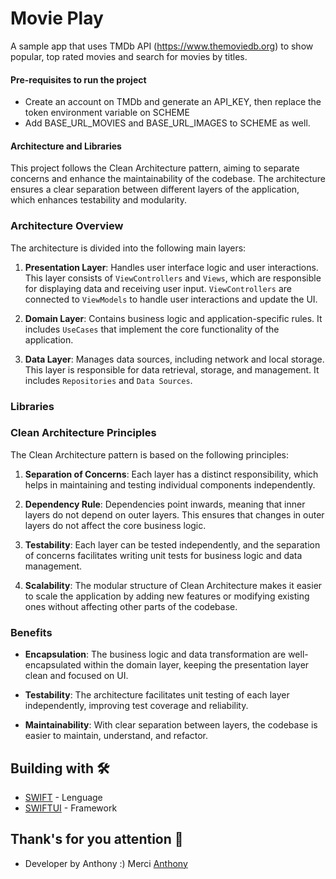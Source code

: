 # Movie Play

A sample app that uses TMDb API (https://www.themoviedb.org) to show popular, top rated movies and 
search for movies by titles.

#### Pre-requisites to run the project
* Create an account on TMDb and generate an API_KEY,
then replace the token environment variable on SCHEME
* Add BASE_URL_MOVIES and BASE_URL_IMAGES to SCHEME as well.

#### Architecture and Libraries

This project follows the Clean Architecture pattern, aiming to separate concerns and enhance the maintainability of the codebase. The architecture ensures a clear separation between different layers of the application, which enhances testability and modularity.

### Architecture Overview

The architecture is divided into the following main layers:

1. **Presentation Layer**: Handles user interface logic and user interactions. This layer consists of `ViewControllers` and `Views`, which are responsible for displaying data and receiving user input. `ViewControllers` are connected to `ViewModels` to handle user interactions and update the UI.

2. **Domain Layer**: Contains business logic and application-specific rules. It includes `UseCases` that implement the core functionality of the application.

3. **Data Layer**: Manages data sources, including network and local storage. This layer is responsible for data retrieval, storage, and management. It includes `Repositories` and `Data Sources`.

### Libraries

### Clean Architecture Principles

The Clean Architecture pattern is based on the following principles:

1. **Separation of Concerns**: Each layer has a distinct responsibility, which helps in maintaining and testing individual components independently.

2. **Dependency Rule**: Dependencies point inwards, meaning that inner layers do not depend on outer layers. This ensures that changes in outer layers do not affect the core business logic.

3. **Testability**: Each layer can be tested independently, and the separation of concerns facilitates writing unit tests for business logic and data management.

4. **Scalability**: The modular structure of Clean Architecture makes it easier to scale the application by adding new features or modifying existing ones without affecting other parts of the codebase.

### Benefits

- **Encapsulation**: The business logic and data transformation are well-encapsulated within the domain layer, keeping the presentation layer clean and focused on UI.

- **Testability**: The architecture facilitates unit testing of each layer independently, improving test coverage and reliability.

- **Maintainability**: With clear separation between layers, the codebase is easier to maintain, understand, and refactor.



## Building with 🛠️

- [SWIFT](https://www.apple.com/co/swift/#:~:text=Swift%20es%20un%20lenguaje%20r%C3%A1pido,la%20experiencia%20con%20las%20apps.) - Lenguage
- [SWIFTUI](https://developer.apple.com/xcode/swiftui/) - Framework

## Thank's for you attention 🎁

- Developer by Anthony :) Merci [Anthony](https://www.linkedin.com/in/anthony-rubio-48995b1b3/)